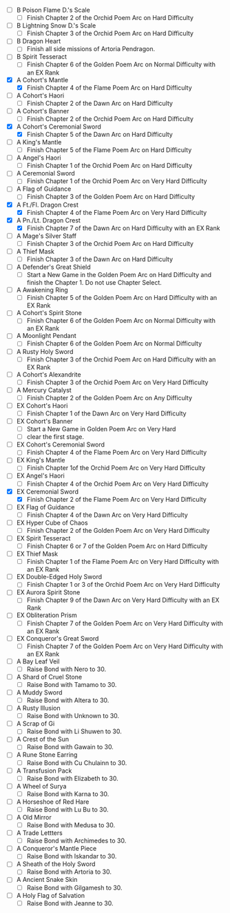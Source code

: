 - [ ] B Poison Flame D.'s Scale
  - [ ] Finish Chapter 2 of the Orchid Poem Arc on Hard Difficulty
- [ ] B Lightning Snow D.'s Scale
  - [ ] Finish Chapter 3 of the Orchid Poem Arc on Hard Difficulty
- [ ] B Dragon Heart
  - [ ] Finish all side missions of Artoria Pendragon.
- [ ] B Spirit Tesseract
  - [ ] Finish Chapter 6 of the Golden Poem Arc on Normal Difficulty with an EX Rank
- [x] A Cohort's Mantle
  - [x] Finish Chapter 4 of the Flame Poem Arc on Hard Difficulty
- [ ] A Cohort's Haori
  - [ ] Finish Chapter 2 of the Dawn Arc on Hard Difficulty
- [ ] A Cohort's Banner
  - [ ] Finish Chapter 2 of the Orchid Poem Arc on Hard Difficulty
- [x] A Cohort's Ceremonial Sword
  - [x] Finish Chapter 5 of the Dawn Arc on Hard Difficulty
- [ ] A King's Mantle
  - [ ] Finish Chapter 5 of the Flame Poem Arc on Hard Difficulty
- [ ] A Angel's Haori
  - [ ] Finish Chapter 1 of the Orchid Poem Arc on Hard Difficulty
- [ ] A Ceremonial Sword
  - [ ] Finish Chapter 1 of the Orchid Poem Arc on Very Hard Difficulty
- [ ] A Flag of Guidance
  - [ ] Finish Chapter 3 of the Golden Poem Arc on Hard Difficulty
- [x] A Ft./Fl. Dragon Crest
  - [x] Finish Chapter 4 of the Flame Poem Arc on Very Hard Difficulty
- [x] A Pn./Lt. Dragon Crest
  - [x] Finish Chapter 7 of the Dawn Arc on Hard Difficulty with an EX Rank
- [ ] A Mage's Silver Staff
  - [ ] Finish Chapter 3 of the Orchid Poem Arc on Hard Difficulty
- [ ] A Thief Mask
  - [ ] Finish Chapter 3 of the Dawn Arc on Hard Difficulty
- [ ] A Defender's Great Shield
  - [ ] Start a New Game in the Golden Poem Arc on Hard Difficulty and finish the Chapter 1. Do not use Chapter Select.
- [ ] A Awakening Ring
  - [ ] Finish Chapter 5 of the Golden Poem Arc on Hard Difficulty with an EX Rank
- [ ] A Cohort's Spirit Stone
  - [ ] Finish Chapter 6 of the Golden Poem Arc on Normal Difficulty with an EX Rank
- [ ] A Moonlight Pendant
  - [ ] Finish Chapter 6 of the Golden Poem Arc on Normal Difficulty
- [ ] A Rusty Holy Sword
  - [ ] Finish Chapter 3 of the Orchid Poem Arc on Hard Difficulty with an EX Rank
- [ ] A Cohort's Alexandrite
  - [ ] Finish Chapter 3 of the Orchid Poem Arc on Very Hard Difficulty
- [ ] A Mercury Catalyst
  - [ ] Finish Chapter 2 of the Golden Poem Arc on Any Difficulty
- [ ] EX Cohort's Haori
  - [ ] Finish Chapter 1 of the Dawn Arc on Very Hard Difficulty
- [ ] EX Cohort's Banner
  - [ ] Start a New Game in Golden Poem Arc on Very Hard 
  - [ ] clear the first stage.
- [ ] EX Cohort's Ceremonial Sword
  - [ ] Finish Chapter 4 of the Flame Poem Arc on Very Hard Difficulty
- [ ] EX King's Mantle
  - [ ] Finish Chapter 1of the Orchid Poem Arc on Very Hard Difficulty
- [ ] EX Angel's Haori
  - [ ] Finish Chapter 4 of the Orchid Poem Arc on Very Hard Difficulty
- [x] EX Ceremonial Sword
  - [x] Finish Chapter 2 of the Flame Poem Arc on Very Hard Difficulty
- [ ] EX Flag of Guidance
  - [ ] Finish Chapter 4 of the Dawn Arc on Very Hard Difficulty
- [ ] EX Hyper Cube of Chaos
  - [ ] Finish Chapter 2 of the Golden Poem Arc on Very Hard Difficulty
- [ ] EX Spirit Tesseract
  - [ ] Finish Chapter 6 or 7 of the Golden Poem Arc on Hard Difficulty
- [ ] EX Thief Mask
  - [ ] Finish Chapter 1 of the Flame Poem Arc on Very Hard Difficulty with an EX Rank
- [ ] EX Double-Edged Holy Sword
  - [ ] Finish Chapter 1 or 3 of the Orchid Poem Arc on Very Hard Difficulty
- [ ] EX Aurora Spirit Stone
  - [ ] Finish Chapter 9 of the Dawn Arc on Very Hard Difficulty with an EX Rank
- [ ] EX Obliteration Prism
  - [ ] Finish Chapter 7 of the Golden Poem Arc on Very Hard Difficulty with an EX Rank
- [ ] EX Conqueror's Great Sword
  - [ ] Finish Chapter 7 of the Golden Poem Arc on Very Hard Difficulty with an EX Rank
- [ ] A Bay Leaf Veil
  - [ ] Raise Bond with Nero to 30.
- [ ] A Shard of Cruel Stone
  - [ ] Raise Bond with Tamamo to 30.
- [ ] A Muddy Sword
  - [ ] Raise Bond with Altera to 30.
- [ ] A Rusty Illusion
  - [ ] Raise Bond with Unknown to 30.
- [ ] A Scrap of Gi
  - [ ] Raise Bond with Li Shuwen to 30.
- [ ] A Crest of the Sun
  - [ ] Raise Bond with Gawain to 30.
- [ ] A Rune Stone Earring
  - [ ] Raise Bond with Cu Chulainn to 30.
- [ ] A Transfusion Pack
  - [ ] Raise Bond with Elizabeth to 30.
- [ ] A Wheel of Surya
  - [ ] Raise Bond with Karna to 30.
- [ ] A Horseshoe of Red Hare
  - [ ] Raise Bond with Lu Bu to 30.
- [ ] A Old Mirror
  - [ ] Raise Bond with Medusa to 30.
- [ ] A Trade Lettters
  - [ ] Raise Bond with Archimedes to 30.
- [ ] A Conqueror's Mantle Piece
  - [ ] Raise Bond with Iskandar to 30.
- [ ] A Sheath of the Holy Sword
  - [ ] Raise Bond with Artoria to 30.
- [ ] A Ancient Snake Skin
  - [ ] Raise Bond with Gilgamesh to 30.
- [ ] A Holy Flag of Salvation
  - [ ] Raise Bond with Jeanne to 30.
